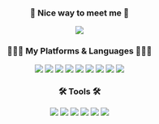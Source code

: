 <h3 align="center">
  👋 Nice way to meet me 👋
</h3> 
<p align="center">
  <a href="https://harvest-firefly-bd3.notion.site/f5d5580ef7dd4b6a8cd8c4a20dee757f" target="_blank"><img src="https://img.shields.io/badge/Notion-000000?style=flat&logo=Notion&logoColor=white"/></a>
</p>

<h3 align="center">
    👩🏻‍💻  My Platforms & Languages 👩🏻‍💻
</h3>
<p align="center">
  <img src="https://img.shields.io/badge/HTML-E34F26?style=flat-square&logo=HTML5&logoColor=white"/> 
  <img src="https://img.shields.io/badge/CSS-1572B6?style=flat-square&logo=CSS3&logoColor=white"/> 
  <img src="https://img.shields.io/badge/JavaScript-F7DF1E?style=flat-square&logo=JavaScript&logoColor=white"/>
  <img src="https://img.shields.io/badge/TypeScript-3178C6?style=flat-square&logo=TypeScript&logoColor=white"/>
  <img src="https://img.shields.io/badge/Node.js-339933?style=flat-square&logo=Node.js&logoColor=white"/>
  <img src="https://img.shields.io/badge/Vue.js-009900?style=flat-square&logo=Node.js&logoColor=white"/>
  <img src="https://img.shields.io/badge/Nest.js-E0234E?style=flat&logo=NestJs&logoColor=white">
  <img src="https://img.shields.io/badge/Java-007396?style=flat-square&logo=Java&logoColor=white"/>
  <img src="https://img.shields.io/badge/SpringBoot-6DB33F?style=flat&logo=SpringBoot&logoColor=white">
</p>
<h3 align="center">
  🛠 Tools 🛠
</h3>
<p align="center">
  <a href="https://github.com/Yeonghoon-mo" target="_blank"></a>
  <img src="https://img.shields.io/badge/Git-181717?style=flat&logo=Git&logoColor=white"/>
  <img src="https://img.shields.io/badge/Docker-2496ED?style=flat&logo=Docker&logoColor=white">
  <img src="https://img.shields.io/badge/Kubernetes-0066FF?style=flat&logo=Kubernetes&logoColor=white">
  <img src="https://img.shields.io/badge/Bitbucket-0052CC?style=flat&logo=Bitbucket&logoColor=white">
  <img src="https://img.shields.io/badge/Elasticsearch-FFFFCC?style=flat&logo=Elasticsearch&logoColor=white">
  <img src="https://img.shields.io/badge/Jira-00CCFF?style=flat&logo=Jira&logoColor=white">
</p>
